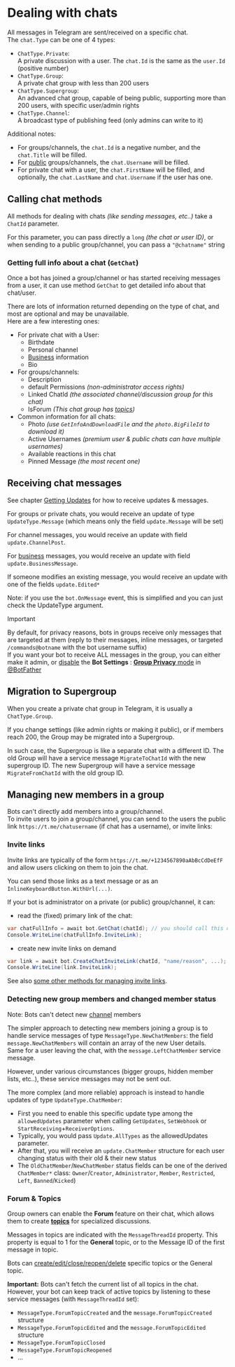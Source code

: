 # Dealing with chats

All messages in Telegram are sent/received on a specific chat.  
The `chat.Type` can be one of 4 types:

- `ChatType.Private`:  
  A private discussion with a user. The `chat.Id` is the same as the `user.Id` (positive number)
- `ChatType.Group`:  
  A private chat group with less than 200 users
- `ChatType.Supergroup`:  
  An advanced chat group, capable of being public, supporting more than 200 users, with specific user/admin rights
- `ChatType.Channel`:  
  A broadcast type of publishing feed (only admins can write to it)

Additional notes:
- For groups/channels, the `chat.Id` is a negative number, and the `chat.Title` will be filled.
- For <u>public</u> groups/channels, the `chat.Username` will be filled.
- For private chat with a user, the `chat.FirstName` will be filled, and optionally, the `chat.LastName` and `chat.Username` if the user has one.

## Calling chat methods

All methods for dealing with chats _(like sending messages, etc..)_ take a `ChatId` parameter.

For this parameter, you can pass directly a	`long` _(the chat or user ID)_,
or when sending to a public group/channel, you can pass a `"@chatname"` string

### Getting full info about a chat (`GetChat`)

Once a bot has joined a group/channel or has started receiving messages from a user, it can use method `GetChat` to get detailed info about that chat/user.

There are lots of information returned depending on the type of chat, and most are optional and may be unavailable.  
Here are a few interesting ones:
* For private chat with a User:
	- Birthdate
	- Personal channel
	- [Business](../4/business.md) information
	- Bio
* For groups/channels:
	- Description
	- default Permissions _(non-administrator access rights)_
	- Linked ChatId _(the associated channel/discussion group for this chat)_
	- IsForum _(This chat group has [topics](#forum--topics))_
* Common information for all chats:
	- Photo _(use `GetInfoAndDownloadFile` and the `photo.BigFileId` to download it)_
	- Active Usernames _(premium user & public chats can have multiple usernames)_
	- Available reactions in this chat
	- Pinned Message _(the most recent one)_


## Receiving chat messages

See chapter [Getting Updates](../3/updates/README.md) for how to receive updates & messages.

For groups or private chats, you would receive an update of type `UpdateType.Message` (which means only the field `update.Message` will be set)

For channel messages, you would receive an update with field `update.ChannelPost`.

For [business](../4/business) messages, you would receive an update with field `update.BusinessMessage`.

If someone modifies an existing message, you would receive an update with one of the fields `update.Edited*`

Note: if you use the `bot.OnMessage` event, this is simplified and you can just check the UpdateType argument.

> [!IMPORTANT]  
> By default, for privacy reasons, bots in groups receive only messages that are targeted at them (reply to their messages, inline messages, or targeted `/commands@botname` with the bot username suffix)  
> If you want your bot to receive ALL messages in the group, you can either make it admin, or <u>disable</u> the **Bot Settings** : [**Group Privacy** mode](https://core.telegram.org/bots/features#privacy-mode) in [@BotFather](https://t.me/botfather)

## Migration to Supergroup

When you create a private chat group in Telegram, it is usually a `ChatType.Group`.

If you change settings (like admin rights or making it public), or if members reach 200,
the Group may be migrated into a Supergroup.

In such case, the Supergroup is like a separate chat with a different ID. 
The old Group will have a service message `MigrateToChatId` with the new supergroup ID.
The new Supergroup will have a service message `MigrateFromChatId` with the old group ID.

## Managing new members in a group

Bots can't directly add members into a group/channel.  
To invite users to join a group/channel, you can send to the users the public link `https://t.me/chatusername` (if chat has a username), or invite links:

### Invite links

Invite links are typically of the form `https://t.me/+1234567890aAbBcCdDeEfF` and allow users clicking on them to join the chat.

You can send those links as a text message or as an `InlineKeyboardButton.WithUrl(...)`.

If your bot is administrator on a private (or public) group/channel, it can:
- read the (fixed) primary link of the chat:
```csharp
var chatFullInfo = await bot.GetChat(chatId); // you should call this only once
Console.WriteLine(chatFullInfo.InviteLink);
```
- create new invite links on demand
```csharp
var link = await bot.CreateChatInviteLink(chatId, "name/reason", ...);
Console.WriteLine(link.InviteLink);
```

See also [some other methods for managing invite links](https://core.telegram.org/bots/api#exportchatinvitelink).

### Detecting new group members and changed member status

Note: Bots can't detect new <u>channel</u> members

The simpler approach to detecting new members joining a group is to handle service messages of type `MessageType.NewChatMembers`: the field `message.NewChatMembers` will contain an array of the new User details.  
Same for a user leaving the chat, with the `message.LeftChatMember` service message.

However, under various circumstances (bigger groups, hidden member lists, etc..), these service messages may not be sent out.  

The more complex (and more reliable) approach is instead to handle updates of type `UpdateType.ChatMember`:

* First you need to enable this specific update type among the `allowedUpdates` parameter when calling `GetUpdates`, `SetWebhook` or `StartReceiving`+`ReceiverOptions`.
* Typically, you would pass `Update.AllTypes` as the allowedUpdates parameter.
* After that, you will receive an `update.ChatMember` structure for each user changing status with their old & their new status
* The `OldChatMember`/`NewChatMember` status fields can be one of the derived `ChatMember*` class: `Owner`/`Creator`, `Administrator`, `Member`, `Restricted`, `Left`, `Banned`/`Kicked`)

### Forum & Topics

Group owners can enable the **Forum** feature on their chat, which allows them to create **[topics](https://telegram.org/blog/topics-in-groups-collectible-usernames#topics-in-groups)** for specialized discussions.

Messages in topics are indicated with the `MessageThreadId` property. This property is equal to 1 for the **General** topic, or to the Message ID of the first message in topic.

Bots can [create/edit/close/reopen/delete](https://core.telegram.org/bots/api#createforumtopic) specific topics or the General topic.

**Important:** Bots can't fetch the current list of all topics in the chat.  
However, your bot can keep track of active topics by listening to these service messages (with `MessageThreadId` set):
- `MessageType.ForumTopicCreated` and the `message.ForumTopicCreated` structure
- `MessageType.ForumTopicEdited` and the `message.ForumTopicEdited` structure
- `MessageType.ForumTopicClosed`
- `MessageType.ForumTopicReopened`
- ...

